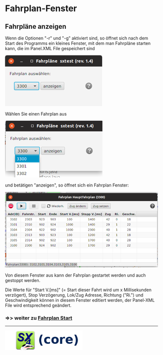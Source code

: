 # Fahrplan-Fenster

## Fahrpläne anzeigen

Wenn die Optionen "-r" und "-g" aktiviert sind, so öffnet sich nach dem Start des Programms ein
kleines Fenster, mit dem man Fahrpläne starten kann, die im Panel.XML File gespeichert
sind

![](fahrplaene-anzeigen.png)

Wählen Sie einen Fahrplan aus 

![](fahrplan-select.png)

und betätigen "anzeigen", so öffnet sich ein Fahrplan Fenster:

![](fahrplan2.png)

Von diesem Fenster aus kann der Fahrplan gestartet werden und auch gestoppt werden.

Die Werte für "Start V.[ms]" (= Start dieser Fahrt wird um x Millisekunden verzögert), 
Stop Verzögerung, Lok/Zug Adresse, Richtung ("Ri.") und Geschwindigkeit können in
 diesem Fenster editiert werden, der Panel-XML File wird entsprechend geändert.


### =>> weiter zu [Fahrplan Start](04-Fahrplan_Start.md)

___

![](sx4_loco2_core.png)

